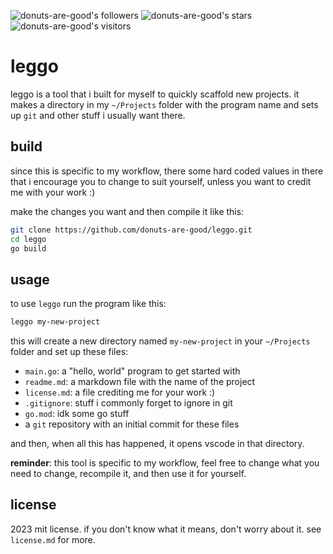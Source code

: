 ![donuts-are-good's followers](https://img.shields.io/github/followers/donuts-are-good?&color=555&style=for-the-badge&label=followers) ![donuts-are-good's stars](https://img.shields.io/github/stars/donuts-are-good?affiliations=OWNER%2CCOLLABORATOR&color=555&style=for-the-badge) ![donuts-are-good's visitors](https://komarev.com/ghpvc/?username=donuts-are-good&color=555555&style=for-the-badge&label=visitors)
# leggo

leggo is a tool that i built for myself to quickly scaffold new projects. it makes a directory in my `~/Projects` folder with the program name and sets up `git` and other stuff i usually want there.

## build

since this is specific to my workflow, there some hard coded values in there that i encourage you to change to suit yourself, unless you want to credit me with your work :)

make the changes you want and then compile it like this:
```bash
git clone https://github.com/donuts-are-good/leggo.git
cd leggo
go build
```

## usage

to use `leggo` run the program like this: 

```bash
leggo my-new-project
```

this will create a new directory named `my-new-project` in your `~/Projects` folder and set up these files:

- `main.go`: a "hello, world" program to get started with
- `readme.md`: a markdown file with the name of the project
- `license.md`: a file crediting me for your work :)
- `.gitignore`: stuff i commonly forget to ignore in git
- `go.mod`: idk some go stuff
- a `git` repository with an initial commit for these files

and then, when all this has happened, it opens vscode in that directory.

**reminder**: this tool is specific to my workflow, feel free to change what you need to change, recompile it, and then use it for yourself. 

## license

2023 mit license. if you don't know what it means, don't worry about it. see `license.md` for more.